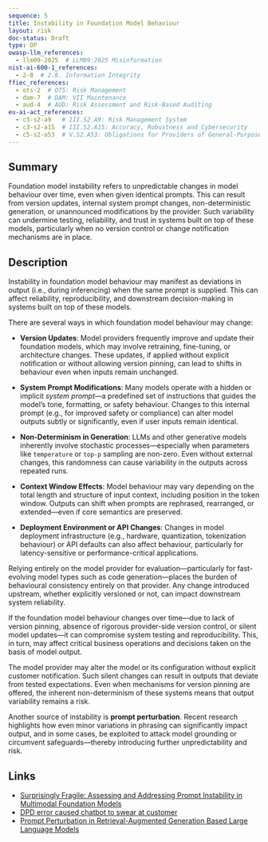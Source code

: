 ```yaml
---
sequence: 5
title: Instability in Foundation Model Behaviour
layout: risk
doc-status: Draft
type: OP
owasp-llm_references:
  - llm09-2025  # LLM09:2025 Misinformation
nist-ai-600-1_references:
  - 2-8  # 2.8. Information Integrity
ffiec_references:
  - ots-2  # OTS: Risk Management
  - dam-7  # DAM: VII Maintenance
  - aud-4  # AUD: Risk Assessment and Risk-Based Auditing
eu-ai-act_references:
  - c3-s2-a9   # III.S2.A9: Risk Management System
  - c3-s2-a15  # III.S2.A15: Accuracy, Robustness and Cybersecurity
  - c5-s2-a53  # V.S2.A53: Obligations for Providers of General-Purpose AI Models
---
```


## Summary

Foundation model instability refers to unpredictable changes in model behaviour over time, even when given identical prompts. This can result from version updates, internal system prompt changes, non-deterministic generation, or unannounced modifications by the provider. Such variability can undermine testing, reliability, and trust in systems built on top of these models, particularly when no version control or change notification mechanisms are in place.

## Description

Instability in foundation model behaviour may manifest as deviations in output (i.e., during inferencing) when the same prompt is supplied. This can affect reliability, reproducibility, and downstream decision-making in systems built on top of these models.

There are several ways in which foundation model behaviour may change:

* **Version Updates**: Model providers frequently improve and update their foundation models, which may involve retraining, fine-tuning, or architecture changes. These updates, if applied without explicit notification or without allowing version pinning, can lead to shifts in behaviour even when inputs remain unchanged.

* **System Prompt Modifications**: Many models operate with a hidden or implicit *system prompt*—a predefined set of instructions that guides the model’s tone, formatting, or safety behaviour. Changes to this internal prompt (e.g., for improved safety or compliance) can alter model outputs subtly or significantly, even if user inputs remain identical.

* **Non-Determinism in Generation**: LLMs and other generative models inherently involve stochastic processes—especially when parameters like `temperature` or `top-p` sampling are non-zero. Even without external changes, this randomness can cause variability in the outputs across repeated runs.

* **Context Window Effects**: Model behaviour may vary depending on the total length and structure of input context, including position in the token window. Outputs can shift when prompts are rephrased, rearranged, or extended—even if core semantics are preserved.

* **Deployment Environment or API Changes**: Changes in model deployment infrastructure (e.g., hardware, quantization, tokenization behaviour) or API defaults can also affect behaviour, particularly for latency-sensitive or performance-critical applications.

Relying entirely on the model provider for evaluation—particularly for fast-evolving model types such as code generation—places the burden of behavioural consistency entirely on that provider. Any change introduced upstream, whether explicitly versioned or not, can impact downstream system reliability.

If the foundation model behaviour changes over time—due to lack of version pinning, absence of rigorous provider-side version control, or silent model updates—it can compromise system testing and reproducibility. This, in turn, may affect critical business operations and decisions taken on the basis of model output.

The model provider may alter the model or its configuration without explicit customer notification. Such silent changes can result in outputs that deviate from tested expectations. Even when mechanisms for version pinning are offered, the inherent non-determinism of these systems means that output variability remains a risk.

Another source of instability is **prompt perturbation**. Recent research highlights how even minor variations in phrasing can significantly impact output, and in some cases, be exploited to attack model grounding or circumvent safeguards—thereby introducing further unpredictability and risk.

## Links

* [Surprisingly Fragile: Assessing and Addressing Prompt Instability in Multimodal Foundation Models](https://www.arxiv.org/abs/2408.14595)
* [DPD error caused chatbot to swear at customer](https://www.bbc.co.uk/news/technology-68025677)
* [Prompt Perturbation in Retrieval-Augmented Generation Based Large Language Models](https://arxiv.org/abs/2402.07179)
